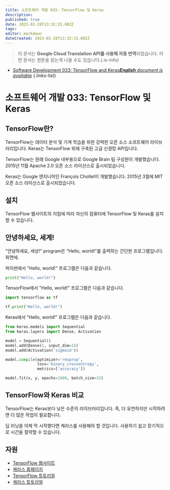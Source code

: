 ```yaml
---
title: 소프트웨어 개발 033: TensorFlow 및 Keras
description: 
published: true
date: 2023-02-28T13:32:15.082Z
tags: 
editor: markdown
dateCreated: 2023-02-28T13:32:15.082Z
---
```


> 이 문서는 **Google Cloud Translation API를 사용해 자동 번역**되었습니다.
어떤 문서는 원문을 읽는게 나을 수도 있습니다.{.is-info}



- [Software Development 033: TensorFlow and Keras***English** document is available*](/en/Knowledge-base/Software-Development/Learning/software-development-033-tensorflow-and-keras)
{.links-list}


# 소프트웨어 개발 033: TensorFlow 및 Keras

## TensorFlow란?

TensorFlow는 데이터 분석 및 기계 학습을 위한 강력한 오픈 소스 소프트웨어 라이브러리입니다. Keras는 TensorFlow 위에 구축된 고급 신경망 API입니다.

TensorFlow는 원래 Google 내부용으로 Google Brain 팀 구성원이 개발했습니다. 2015년 11월 Apache 2.0 오픈 소스 라이선스로 출시되었습니다.

Keras는 Google 엔지니어인 François Chollet이 개발했습니다. 2015년 3월에 MIT 오픈 소스 라이선스로 출시되었습니다.

## 설치

TensorFlow 웹사이트의 지침에 따라 자신의 컴퓨터에 TensorFlow 및 Keras를 설치할 수 있습니다.

## 안녕하세요, 세계!

"안녕하세요, 세상!" program은 "Hello, world!"를 출력하는 간단한 프로그램입니다. 화면에.

파이썬에서 "Hello, world!" 프로그램은 다음과 같습니다.

```python
print("Hello, world!")
```

TensorFlow에서 "Hello, world!" 프로그램은 다음과 같습니다.

```python
import tensorflow as tf

tf.print("Hello, world!")
```

Keras에서 "Hello, world!" 프로그램은 다음과 같습니다.

```python
from keras.models import Sequential
from keras.layers import Dense, Activation

model = Sequential()
model.add(Dense(1, input_dim=1))
model.add(Activation('sigmoid'))

model.compile(optimizer='rmsprop',
              loss='binary_crossentropy',
              metrics=['accuracy'])

model.fit(x, y, epochs=1000, batch_size=32)
```

## TensorFlow와 Keras 비교

TensorFlow는 Keras보다 낮은 수준의 라이브러리입니다. 즉, 더 유연하지만 시작하려면 더 많은 작업이 필요합니다.

딥 러닝을 이제 막 시작했다면 케라스를 사용해야 할 것입니다. 사용하기 쉽고 장기적으로 시간을 절약할 수 있습니다.

## 자원

- [TensorFlow 웹사이트](https://www.tensorflow.org/)
- [케라스 홈페이지](https://keras.io/)
- [TensorFlow 튜토리얼](https://www.tensorflow.org/tutorials/)
- [케라스 튜토리얼](https://keras.io/getting-started/sequential-model-guide/)